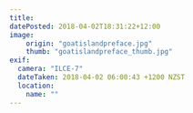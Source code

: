 ```yaml
---
title: 
datePosted: 2018-04-02T18:31:22+12:00
image: 
    origin: "goatislandpreface.jpg"
    thumb: "goatislandpreface_thumb.jpg"
exif:
  camera: "ILCE-7"
  dateTaken: 2018-04-02 06:00:43 +1200 NZST
  location:
    name: ""
---
```



	